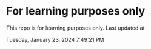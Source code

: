# For learning purposes only
This repo is for learning purposes only.
Last updated at

Tuesday, January 23, 2024 7:49:21 PM

